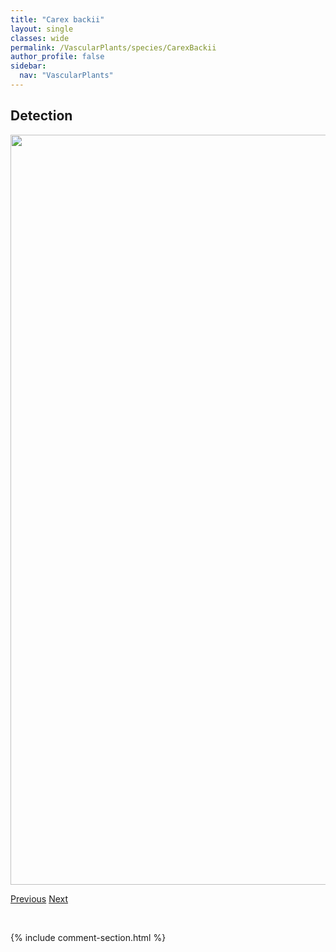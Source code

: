 ```yaml
---
title: "Carex backii"
layout: single
classes: wide
permalink: /VascularPlants/species/CarexBackii
author_profile: false
sidebar:
  nav: "VascularPlants"
---
```


<h2>Detection</h2>

<a href="https://drive.google.com/uc?export=view&id=1k_fzeMdQPB8bySZsZYEDV99tS0FLjG3x">
<img src="https://drive.google.com/uc?export=view&id=1k_fzeMdQPB8bySZsZYEDV99tS0FLjG3x" height = "1200" width = "800">
</a>


<a href="/DevelopmentWebsite/VascularPlants/species/CarexAurea" class="pagination--pager" title="Carex aurea">Previous</a> <a href="/DevelopmentWebsite/VascularPlants/species/CarexBebbii" class="pagination--pager" title="Carex bebbii">Next</a>

<p>&nbsp;</p>

{% include comment-section.html %}
